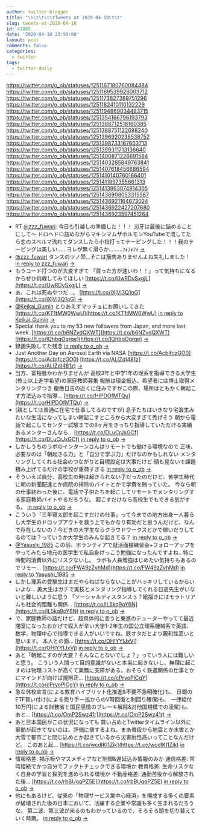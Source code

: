 ```yaml
---
author: twitter-blogger
title: "\n\t\t\t\tTweets at 2020-04-18\t\t"
slug: tweets-at-2020-04-18
id: 41885
date: '2020-04-18 23:59:00'
layout: post
comments: false
categories:
  - twitter
tags:
  - twitter-daily
---
```


https://twitter.com/o_ob/statuses/1251167180760084484 https://twitter.com/o_ob/statuses/1251169539926003712 https://twitter.com/o_ob/statuses/1251173827389751296 https://twitter.com/o_ob/statuses/1251182410110132229 https://twitter.com/o_ob/statuses/1251194869034483715 https://twitter.com/o_ob/statuses/1251354166796193793 https://twitter.com/o_ob/statuses/1251388712518160385 https://twitter.com/o_ob/statuses/1251388751122698240 https://twitter.com/o_ob/statuses/1251396920238538752 https://twitter.com/o_ob/statuses/1251398733167603713 https://twitter.com/o_ob/statuses/1251399311713136640 https://twitter.com/o_ob/statuses/1251400871226691584 https://twitter.com/o_ob/statuses/1251403285849763841 https://twitter.com/o_ob/statuses/1251407618456686594 https://twitter.com/o_ob/statuses/1251410140760166401 https://twitter.com/o_ob/statuses/1251411897355661313 https://twitter.com/o_ob/statuses/1251413863074914305 https://twitter.com/o_ob/statuses/1251436908053315587 https://twitter.com/o_ob/statuses/1251436921164673024 https://twitter.com/o_ob/statuses/1251436922427207680 https://twitter.com/o_ob/statuses/1251436923597451264  

*   RT [@zzz_fuwari](https://twitter.com/zzz_fuwari): 今日も引越しの準備した！！！ 刃牙は最後に詰めることにして～ ドロヘドロ詰めながらマキシマムザホルモンYouTubeで流してたら恋のスペルマ流れてダンスしたら小指打ってテーピングした！！！我のテーピングは美しい……ヨレが無く滑らか………ﾌｫﾌｫﾌｫ [->](https://twitter.com/o_ob/statuses/1251167180760084484)
*   [@zzz_fuwari](https://twitter.com/zzz_fuwari) タンスのツノ😈…そこは筋肉ありませんよね失礼しました！ [in reply to zzz_fuwari](https://twitter.com/zzz_fuwari/statuses/1251164828002996224) [->](https://twitter.com/o_ob/statuses/1251169539926003712)
*   もうコード打つのが大変すぎて 「買った方が速いわ！！」って気持ちになるからぜひ挑戦してみてほしい [https://t.co/UwRDvSxgjL](https://t.co/UwRDvSxgjL) [->](https://twitter.com/o_ob/statuses/1251173827389751296)
*   あ、これは死ぬやつだ…。 [https://t.co/jXjVl3Q1oG](https://t.co/jXjVl3Q1oG) [->](https://twitter.com/o_ob/statuses/1251182410110132229)
*   [@Keikai_Gumin](https://twitter.com/Keikai_Gumin) とりあえずマッチョにお願いしてきた [https://t.co/KT1tMW0WwU](https://t.co/KT1tMW0WwU) [in reply to Keikai_Gumin](https://twitter.com/Keikai_Gumin/statuses/1251184132954054661) [->](https://twitter.com/o_ob/statuses/1251194869034483715)
*   Special thank you to my 53 new followers from Japan, and more last week. [https://t.co/b6NZvdQXWT](https://t.co/b6NZvdQXWT) [https://t.co/lQhbqOgrqe](https://t.co/lQhbqOgrqe) [->](https://twitter.com/o_ob/statuses/1251354166796193793)
*   録画失敗してた残念 [in reply to o_ob](https://twitter.com/o_ob/statuses/1251151986134642701) [->](https://twitter.com/o_ob/statuses/1251388712518160385)
*   Just Another Day on Aerosol Earth via NASA [https://t.co/AcbIfczGO0](https://t.co/AcbIfczGO0) [https://t.co/ALlZdI481z](https://t.co/ALlZdI481z) [->](https://twitter.com/o_ob/statuses/1251388751122698240)
*   当方、富裕層かわかりませんが 高校3年と中学1年の理系を指導できる大学生(修士以上進学希望)の家庭教師募集 報酬は現金振込、希望者には博士取得メンタリングつき 慶應日吉の近くに住みですがこの際、場所はともかく朝起こす方法込みで指導… [https://t.co/HIPDOfMTQu](https://t.co/HIPDOfMTQu) [->](https://twitter.com/o_ob/statuses/1251396920238538752)
*   (親としては普通に在宅で仕事してるのですが) 息子たちはいきなり宅浪生みたいな生活になってしまい朝起こすところから大変すぎて禿げそう 朝から電話で起こしてセンター試験までの8ヶ月をきっちり指導していただける実績あるメンターさんなら… [https://t.co/DLuCrJxGCf](https://t.co/DLuCrJxGCf) [in reply to o_ob](https://twitter.com/o_ob/statuses/1251396920238538752) [->](https://twitter.com/o_ob/statuses/1251398733167603713)
*   しかしうちのラボのインターンさんはリモートでも働ける環境なので 正味、必要なのは「朝起きる力」と「自分で学ぶ力」だけなのかもしれない メンタリングしてくれる社会のつながりと目標設定は大事だけど 顔も見ないで課題積み上げてるだけの学校が重荷すぎる [in reply to o_ob](https://twitter.com/o_ob/statuses/1251396920238538752) [->](https://twitter.com/o_ob/statuses/1251399311713136640)
*   そういえば自分、高校生の時は起きられない子だったのだけど、苦学生時代に朝の新聞配達とか病院の掃除のバイトとかで学費を賄っていた。 今なら朝の仕事終わった後に、電話で子供たちを起こしてリモートでメンタリングする家庭教師バイトやるだろうな。 起こすだけなら高校生でもできる気がする。 [in reply to o_ob](https://twitter.com/o_ob/statuses/1251398733167603713) [->](https://twitter.com/o_ob/statuses/1251400871226691584)
*   こういう「三年寝太郎を起こすだけの仕事」って今までの地方出身一人暮らし大学生のドロップアウトを救う上でもかなり有効だと思うんだけど、なんで存在しないの？今どきの大学生ならクラウドワークスとかで稼いだりしてるのでは？っていうか大学生のみんな起きてる？ [in reply to o_ob](https://twitter.com/o_ob/statuses/1251396920238538752) [->](https://twitter.com/o_ob/statuses/1251403285849763841)
*   [@Yasushi_1985](https://twitter.com/Yasushi_1985) この前、ボランティアで就活面接練習会+フォローアップをやってみたら地元の医学生で私自身けっこう勉強になったんですよね…特に時間的消費以外にリスクないし。 ラボも人員増強はじめたい気持ちもあるのでリモー… [https://t.co/FW49zZvhMd](https://t.co/FW49zZvhMd) [in reply to Yasushi_1985](https://twitter.com/Yasushi_1985/statuses/1251400338994630658) [->](https://twitter.com/o_ob/statuses/1251407618456686594)
*   しかし理系の受験生はまだやらねばならないことがハッキリしているからいいよな… 美大生はガチで実技とメンタリング指導してくれる日高先生がいないと難しいように思う 「ソーシャルディスタンスぅ？絵描きにはモラトリアムも社会的距離も関係… [https://t.co/lL5kq9oY6N](https://t.co/lL5kq9oY6N) [in reply to o_ob](https://twitter.com/o_ob/statuses/1251396920238538752) [->](https://twitter.com/o_ob/statuses/1251410140760166401)
*   で、家庭教師の話だけど、超具体的に言うと東進のチューターやってて最近閉室になったおかげで収入が辛い大学1-2年生の国公立理系機械系で英語、数学、物理中心で指導できる人がいいですね。鉄オタだとより親和性高いと思います。 本人との面… [https://t.co/OHlYYIJxVj](https://t.co/OHlYYIJxVj) [in reply to o_ob](https://twitter.com/o_ob/statuses/1251396920238538752) [->](https://twitter.com/o_ob/statuses/1251411897355661313)
*   あと「朝起こすのが大変？そんなことないでしょ？」っていう人には難しいと思う。 こういう人間って目的意識がないと本当に起きないし、無理に起こすのは物理コストが高くて業務に支障がある。おそらく鉄道関係の仕事とかにマインドが向けば規則正… [https://t.co/cPryoPlCgY](https://t.co/cPryoPlCgY) [in reply to o_ob](https://twitter.com/o_ob/statuses/1251396920238538752) [->](https://twitter.com/o_ob/statuses/1251413863074914305)
*   急な休校宣言(による教育ハイブリット化推進&不要不急明確化)も、 日銀のETF買い付け(による売り手一巡からのV時回復と利回り確保)も、 一律給付10万円(による財務省と国民感情のブレーキ解除&対他国規模での凌駕)も、 あと… [https://t.co/OmP2Swz41r](https://t.co/OmP2Swz41r) [->](https://twitter.com/o_ob/statuses/1251436908053315587)
*   あと日本国民がこの状況になっても 買い占めとTwitterタイムライン以外に暴動が起きてないのは、評価に値するよね。まあ普段から地震とか水害とか大雪で都市ごと閉じ込めとか起きているから災害耐性高いってことなんだけど。 このあと起… [https://t.co/wcdIKI1Zik](https://t.co/wcdIKI1Zik) [in reply to o_ob](https://twitter.com/o_ob/statuses/1251436908053315587) [->](https://twitter.com/o_ob/statuses/1251436921164673024)
*   情報格差: 掲示板やマスメディアなど制御&遅延込み情報のみか 通信格差: 常時接続でかつ自分でファクトチェックできる環境か 教育格差: 生命リスクなく自身の学習と探究を進められる環境か 不動産格差: 通勤苦役から解放された後… [https://t.co/rbBUqqPZ5E](https://t.co/rbBUqqPZ5E) [in reply to o_ob](https://twitter.com/o_ob/statuses/1251436921164673024) [->](https://twitter.com/o_ob/statuses/1251436922427207680)
*   他にもあるけど、従来の「物理サービス業中心経済」を構成する多くの要素が破壊された後の日本において、活躍する企業や常識も多く生まれるだろうな。 第二波、第三波が来るのもわかっているので、そろそろ頭を切り替えていく時期。 [in reply to o_ob](https://twitter.com/o_ob/statuses/1251436922427207680) [->](https://twitter.com/o_ob/statuses/1251436923597451264)